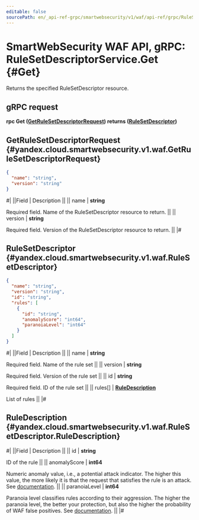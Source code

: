 ```yaml
---
editable: false
sourcePath: en/_api-ref-grpc/smartwebsecurity/v1/waf/api-ref/grpc/RuleSetDescriptor/get.md
---
```


# SmartWebSecurity WAF API, gRPC: RuleSetDescriptorService.Get {#Get}

Returns the specified RuleSetDescriptor resource.

## gRPC request

**rpc Get ([GetRuleSetDescriptorRequest](#yandex.cloud.smartwebsecurity.v1.waf.GetRuleSetDescriptorRequest)) returns ([RuleSetDescriptor](#yandex.cloud.smartwebsecurity.v1.waf.RuleSetDescriptor))**

## GetRuleSetDescriptorRequest {#yandex.cloud.smartwebsecurity.v1.waf.GetRuleSetDescriptorRequest}

```json
{
  "name": "string",
  "version": "string"
}
```

#|
||Field | Description ||
|| name | **string**

Required field. Name of the RuleSetDescriptor resource to return. ||
|| version | **string**

Required field. Version of the RuleSetDescriptor resource to return. ||
|#

## RuleSetDescriptor {#yandex.cloud.smartwebsecurity.v1.waf.RuleSetDescriptor}

```json
{
  "name": "string",
  "version": "string",
  "id": "string",
  "rules": [
    {
      "id": "string",
      "anomalyScore": "int64",
      "paranoiaLevel": "int64"
    }
  ]
}
```

#|
||Field | Description ||
|| name | **string**

Required field. Name of the rule set ||
|| version | **string**

Required field. Version of the rule set ||
|| id | **string**

Required field. ID of the rule set ||
|| rules[] | **[RuleDescription](#yandex.cloud.smartwebsecurity.v1.waf.RuleSetDescriptor.RuleDescription)**

List of rules ||
|#

## RuleDescription {#yandex.cloud.smartwebsecurity.v1.waf.RuleSetDescriptor.RuleDescription}

#|
||Field | Description ||
|| id | **string**

ID of the rule ||
|| anomalyScore | **int64**

Numeric anomaly value, i.e., a potential attack indicator.
The higher this value, the more likely it is that the request that satisfies the rule is an attack.
See [documentation](/docs/smartwebsecurity/concepts/waf#anomaly). ||
|| paranoiaLevel | **int64**

Paranoia level classifies rules according to their aggression.
The higher the paranoia level, the better your protection, but also the higher the probability of WAF false positives.
See [documentation](/docs/smartwebsecurity/concepts/waf#paranoia). ||
|#